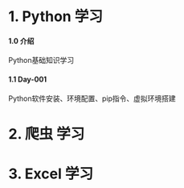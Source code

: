# 1. Python 学习

#### 1.0 介绍
Python基础知识学习

#### 1.1 Day-001
Python软件安装、环境配置、pip指令、虚拟环境搭建



# 2. 爬虫 学习

# 3. Excel 学习
